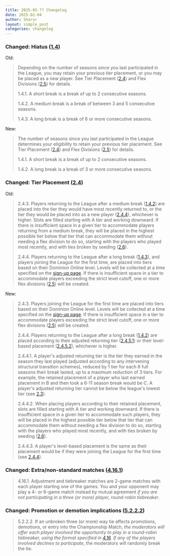 ```yaml
---
title: 2025-02-?? Changelog
date: 2025-02-04
author: Sharur
layout: simple_post
categories: changelog
---
```

### Changed: Hiatus ([1.4](/rules#1.4))

Old:
> Depending on the number of seasons since you last participated in the League, you may retain your previous tier placement, or you may be placed as a new player. See Tier Placement ([2.4](/rules#2.4)) and Flex Divisions ([2.5](/rules#2.5)) for details.
>
> 1.4.1. A short break is a break of up to 2 consecutive seasons.
>
> 1.4.2. A medium break is a break of between 3 and 5 consecutive seasons.
>
> 1.4.3. A long break is a break of 6 or more consecutive seasons.

New:
> The number of seasons since you last participated in the League determines your eligibility to retain your previous tier placement. See Tier Placement ([2.4](/rules#2.4)) and Flex Divisions ([2.5](/rules#2.5)) for details.
>
> 1.4.1. A short break is a break of up to 2 consecutive seasons.
>
> 1.4.2. A long break is a break of 3 or more consecutive seasons.

### Changed: Tier Placement ([2.4](/rules#2.4))

Old:
> 2.4.3. Players returning to the League after a medium break ([1.4.2](#1.4.2)) are placed into the tier they would have most recently returned to, or the tier they would be placed into as a new player ([2.4.4](#2.4.4)), whichever is higher. Slots are filled starting with A tier and working downward. If there is insufficient space in a given tier to accommodate players returning from a medium break, they will be placed in the highest possible tier below that tier that can accommodate them without needing a flex division to do so, starting with the players who played most recently, and with ties broken by seeding ([2.6](/rules#2.6)).
> 
> 2.4.4. Players returning to the League after a long break ([1.4.3](/rules#1.4.3)), and players joining the League for the first time, are placed into tiers based on their Dominion Online level. Levels will be collected at a time specified on the [sign-up page](/sign-ups). If there is insufficient space in a tier to accommodate players exceeding the strict level cutoff, one or more flex divisions ([2.5](/rules#2.5)) will be created.

New:
> 2.4.3. Players joining the League for the first time are placed into tiers based on their Dominion Online level. Levels will be collected at a time specified on the [sign-up page](/sign-ups). If there is insufficient space in a tier to accommodate players exceeding the strict level cutoff, one or more flex divisions ([2.5](/rules#2.5)) will be created.
>
> 2.4.4. Players returning to the League after a long break ([1.4.2](/rules#1.4.2)) are placed according to their adjusted returning tier ([2.4.5.1](/rules#2.4.4.1)) or their level-based placement ([2.4.5.2](/rules#2.4.4.3)), whichever is higher.
>
> 2.4.4.1. A player's adjusted returning tier is the tier they earned in the season they last played (adjusted according to any intervening structural transition schemes), reduced by 1 tier for each 6 full seasons their break lasted, up to a maximum reduction of 3 tiers. For example, the retained placement of a player who last earned placement in B and then took a 6-11 season break would be C. A player's adjusted returning tier cannot be below the league's lowest tier (see [2.3](/rules#2.3)).
>
> 2.4.4.2. When placing players according to their retained placement, slots are filled starting with A tier and working downward. If there is insufficient space in a given tier to accommodate such players, they will be placed in the highest possible tier below that tier that can accommodate them without needing a flex division to do so, starting with the players who played most recently, and with ties broken by seeding ([2.6](/rules#2.6)).
>
> 2.4.4.3. A player's level-based placement is the same as their placement would be if they were joining the League for the first time (see [2.4.4](/rules#2.4.4)).

### Changed: Extra/non-standard matches ([4.16.1](/rules#4.16.1))

> 4.16.1. Adjustment and tiebreaker matches are 2-game matches with each player starting one of the games. You and your opponent may play a 4- or 6-game match instead by mutual agreement *if you are not participating in a three (or more) player, round-robin tiebreaker*.

### Changed: Promotion or demotion implications ([5.2.2.2](/rules#5.2.2.2))

> 5.2.2.2. If an unbroken three (or more) way tie affects promotions, demotions, or entry into the Championship Match, *the moderators will offer each player involved the opportunity to play in a round-robin tiebreaker, using the format specified in [4.16](/rules#4.16). If any of the players involved declines to participate*, the moderators will randomly break the tie.